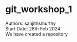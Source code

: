# git_workshop_1
Authors: sanjithsmurthy
<br>
Start Date: 28th Feb 2024
<br>
We have created a repository 

